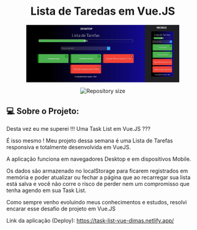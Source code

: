 <h1 align="center">
    Lista de Taredas em Vue.JS
</h1>

<p align="center" style="display: flex; align-items: flex-start; justify-content: center;">
  <img alt="PROJECT" title="#PROJECT" src="https://github.com/dimascapelari/task-list-vue/blob/main/Task-list-vue.jpg" width="400px">
</p>

<p align="center">
  <img alt="Repository size" src="https://img.shields.io/static/v1?label=Last%20commit&message=May&color=red&style=for-the-badge&logo=Slack">
</p>

## 💻 Sobre o Projeto:

Desta vez eu me superei !!! Uma Task List em Vue.JS ???

É isso mesmo ! Meu projeto dessa semana é uma Lista de Tarefas responsiva e totalmente desenvolvida em VueJS.

A aplicação funciona em navegadores Desktop e em dispositivos Mobile.

Os dados são armazenado no localStorage para ficarem registrados em memória e poder atualizar ou fechar a página que ao recarregar sua lista está salva e você não corre o risco de perder nem um compromisso que tenha agendo em sua Task List.

Como sempre venho evoluindo meus conhecimentos e estudos, resolvi encarar esse desafio de projeto em Vue.JS

Link da aplicação (Deploy): https://task-list-vue-dimas.netlify.app/
